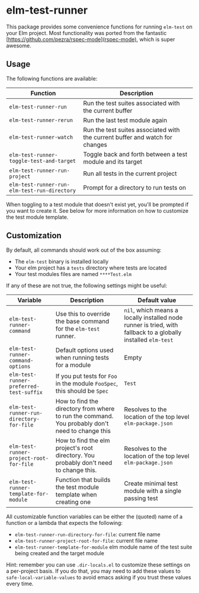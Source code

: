 # elm-test-runner

This package provides some convenience functions for running `elm-test` on your Elm project.
Most functionality was ported from the fantastic [https://github.com/pezra/rspec-mode](rspec-mode), which is super awesome.


## Usage

The following functions are available:

Function                                     | Description                                                                   |
---------------------------------------------|-------------------------------------------------------------------------------|
`elm-test-runner-run`                        | Run the test suites associated with the current buffer                        |
`elm-test-runner-rerun`                      | Run the last test module again                                                |
`elm-test-runner-watch`                      | Run the test suites associated with the current buffer and watch for changes  |
`elm-test-runner-toggle-test-and-target`     | Toggle back and forth between a test module and its target                    |
`elm-test-runner-run-project`                | Run all tests in the current project                                          |
`elm-test-runner-run-elm-test-run-directory` | Prompt for a directory to run tests on                                        |


When toggling to a test module that doesn't exist yet, you'll be prompted if you want to create it. See below for more information on how to customize the test module template.

## Customization

By default, all commands should work out of the box assuming:

* The `elm-test` binary is installed locally
* Your elm project has a `tests` directory where tests are located
* Your test modules files are named `****Test.elm`

If any of these are not true, the following settings might be useful:


Variable                                 | Description | Default value |
-----------------------------------------|-------------|---------------|
`elm-test-runner-command`                | Use this to override the base command for the `elm-test` runner. | `nil`, which means a locally installed node runner is tried, with fallback to a globally installed `elm-test` |
`elm-test-runner-command-options`        | Default options used when running tests for a module | Empty |
`elm-test-runner-preferred-test-suffix`  | If you put tests for `Foo` in the module `FooSpec`, this should be `Spec` | `Test` |
`elm-test-runner-run-directory-for-file` | How to find the directory from where to run the command. You probably don't need to change this | Resolves to the location of the top level `elm-package.json` |
`elm-test-runner-project-root-for-file`  | How to find the elm project's root directory. You probably don't need to change this. | Resolves to the location of the top level `elm-package.json` |
`elm-test-runner-template-for-module`    | Function that builds the test module template when creating one | Create minimal test module with a single passing test |


All customizable function variables can be either the (quoted) name of a function or a lambda that expects the following:
  - `elm-test-runner-run-directory-for-file`: current file name
  - `elm-test-runner-project-root-for-file`: current file name
  - `elm-test-runner-template-for-module` elm module name of the test suite being created and the target module


Hint: remember you can use `.dir-locals.el` to customize these settings on a per-project basis. If you do that, you may need to add these values to `safe-local-variable-values` to avoid emacs asking if you trust these values every time.
